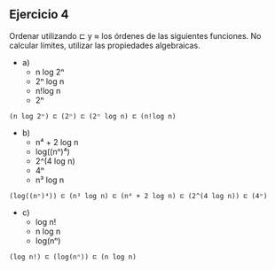## Ejercicio 4
Ordenar utilizando ⊏ y ≈ los órdenes de las siguientes funciones. No calcular límites, utilizar las propiedades algebraicas.

- a)
  - n log 2ⁿ
  - 2ⁿ log n
  - n!log n
  - 2ⁿ

```
(n log 2ⁿ) ⊏ (2ⁿ) ⊏ (2ⁿ log n) ⊏ (n!log n)
```


- b)
  - n⁴ + 2 log n
  - log((nⁿ)⁴)
  - 2^(4 log n)
  - 4ⁿ
  - n³ log n

```
(log((nⁿ)⁴)) ⊏ (n³ log n) ⊏ (n⁴ + 2 log n) ⊏ (2^(4 log n)) ⊏ (4ⁿ)
```


- c)
  - log n!
  - n log n
  - log(nⁿ)

```
(log n!) ⊏ (log(nⁿ)) ⊏ (n log n)
```